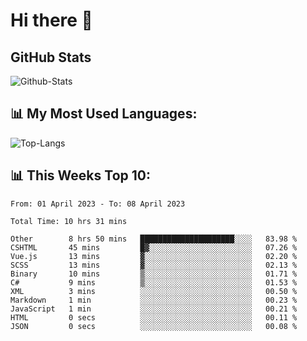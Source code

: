 # Hi there 👋

## GitHub Stats
![Github-Stats](https://github-readme-stats.vercel.app/api?username=ltorson&show_icons=true&theme=radical&count_private=true)

## 📊 My Most Used Languages:
![Top-Langs](https://github-readme-stats.vercel.app/api/top-langs/?username=LTorson&layout=compact&langs_count=10)

## 📊 This Weeks Top 10:
<!--START_SECTION:waka-->

```text
From: 01 April 2023 - To: 08 April 2023

Total Time: 10 hrs 31 mins

Other        8 hrs 50 mins   █████████████████████░░░░   83.98 %
CSHTML       45 mins         █▓░░░░░░░░░░░░░░░░░░░░░░░   07.26 %
Vue.js       13 mins         ▓░░░░░░░░░░░░░░░░░░░░░░░░   02.20 %
SCSS         13 mins         ▓░░░░░░░░░░░░░░░░░░░░░░░░   02.13 %
Binary       10 mins         ▒░░░░░░░░░░░░░░░░░░░░░░░░   01.71 %
C#           9 mins          ▒░░░░░░░░░░░░░░░░░░░░░░░░   01.53 %
XML          3 mins          ░░░░░░░░░░░░░░░░░░░░░░░░░   00.50 %
Markdown     1 min           ░░░░░░░░░░░░░░░░░░░░░░░░░   00.23 %
JavaScript   1 min           ░░░░░░░░░░░░░░░░░░░░░░░░░   00.21 %
HTML         0 secs          ░░░░░░░░░░░░░░░░░░░░░░░░░   00.11 %
JSON         0 secs          ░░░░░░░░░░░░░░░░░░░░░░░░░   00.08 %
```

<!--END_SECTION:waka-->
